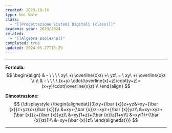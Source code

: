 ```yaml
---
created: 2023-10-16
type: Uni Note
class:
  - "[[Progettazione Sistemi Digitali (class)]]"
academic year: 2023/2024
related:
  - "[[Algebra Booleana]]"
completed: true
updated: 2024-05-27T13:29
---
```

---
**Formula:**
$$
\begin{align}
& - \ \ \ \ xy\ +\  \overline{x}z\ +\ yz\ = \ xy\ +\ \overline{x}z \\ \\
& - \ \ \ \ (x+y) \cdot(\overline{x}+z)\cdot(y+z)= (x+y)\cdot(\overline{x}z) \\
\end{align}
$$

**Dimostrazione:**
$$ 
{\displaystyle {\begin{alignedat}{3}xy+{\bar {x}}z+yz&=xy+{\bar {x}}z+yz(x+{\bar {x}})\\
&=xy+{\bar {x}}z+xyz+{\bar {x}}yz\\
&=xy+xyz+{\bar {x}}z+{\bar {x}}yz\\
&=xy(1+z)+{\bar {x}}z(1+y)\\
&=xy(1)+{\bar {x}}z(1)\\
&=xy+{\bar {x}}z\\
\end{alignedat}}}
$$

---